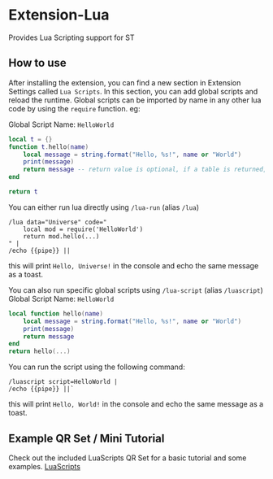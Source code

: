 # Extension-Lua
Provides Lua Scripting support for ST

## How to use

After installing the extension, you can find a new section in Extension Settings called `Lua Scripts`. In this section, you can add global scripts and reload the runtime.
Global scripts can be imported by name in any other lua code by using the `require` function. eg:

Global Script Name: `HelloWorld`
```lua
local t = {}
function t.hello(name)
    local message = string.format("Hello, %s!", name or "World")
    print(message)
    return message -- return value is optional, if a table is returned, it will be converted to a json string
end

return t
```
You can either run lua directly using `/lua-run` (alias `/lua`)
```
/lua data="Universe" code="
    local mod = require('HelloWorld')
    return mod.hello(...)
" |
/echo {{pipe}} ||
```
this will print `Hello, Universe!` in the console and echo the same message as a toast.


You can also run specific global scripts using `/lua-script` (alias `/luascript`)
Global Script Name: `HelloWorld`
```lua
local function hello(name)
    local message = string.format("Hello, %s!", name or "World")
    print(message)
    return message
end
return hello(...)
```

You can run the script using the following command: 
```
/luascript script=HelloWorld |
/echo {{pipe}} ||`
```
this will print `Hello, World!` in the console and echo the same message as a toast.

## Example QR Set / Mini Tutorial

Check out the included LuaScripts QR Set for a basic tutorial and some examples.
[LuaScripts](LuaScripts.json)